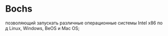 # Bochs  

позволяющий запускать различные операционные системы Intel х86 под Linux, Windows, BeOS и Mac OS;
